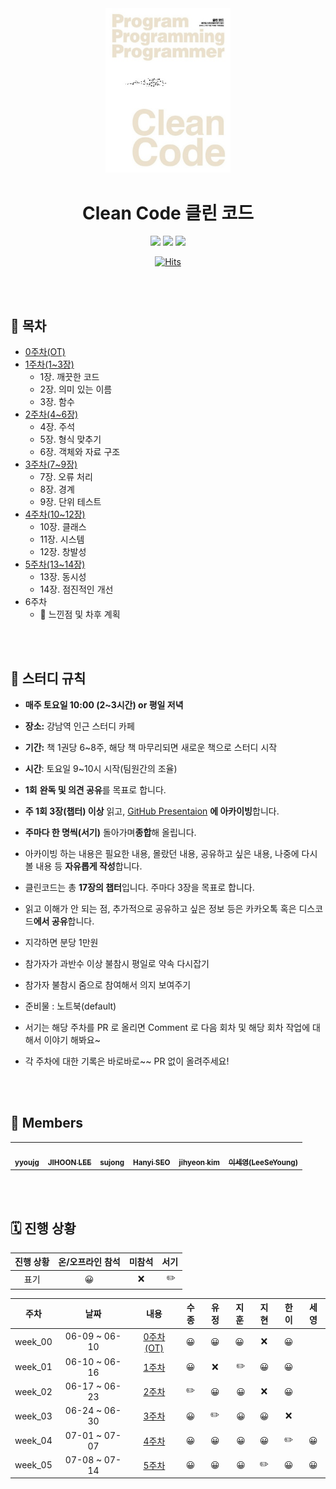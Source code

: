<div align="center">
  <a href="https://product.kyobobook.co.kr/detail/S000001032980">
      <img src="cleanCode.jpeg" alt="Logo" width="200">
  </a>
  <h1>Clean Code 클린 코드</h1>
  <div>
    <img src="https://img.shields.io/badge/%EC%A0%80%EC%9E%90-%EB%A1%9C%EB%B2%84%ED%8A%B8%20C.%20%EB%A7%88%ED%8B%B4-e76f51?style=for-the-badge"/>
    <img src="https://img.shields.io/badge/%EC%B6%9C%ED%8C%90%EC%82%AC-%EC%9D%B8%EC%82%AC%EC%9D%B4%ED%8A%B8-faa307?style=for-the-badge"/>
    <img src="https://img.shields.io/badge/%EA%B8%B0%EA%B0%84-2023.06.09%20~%20-52b788?style=for-the-badge"/>

[![Hits](https://hits.seeyoufarm.com/api/count/incr/badge.svg?url=https%3A%2F%2Fgithub.com%2Fcode-bibliotheca%2Fclean-code&count_bg=%23AAB7ED&title_bg=%23555555&icon=&icon_color=%23E7E7E7&title=Visitors&edge_flat=false)](https://hits.seeyoufarm.com)

  </div>
</div>

<br/><br/>

## 📝 목차

- [0주차(OT)](https://github.com/code-bibliotheca/clean-code/blob/main/0%EC%A3%BC%EC%B0%A8/0%EC%A3%BC%EC%B0%A8.md)
- [1주차(1~3장)](https://github.com/code-bibliotheca/clean-code/blob/main/1%EC%A3%BC%EC%B0%A8/1%EC%A3%BC%EC%B0%A8.md)
  - 1장. 깨끗한 코드
  - 2장. 의미 있는 이름
  - 3장. 함수
- [2주차(4~6장)](https://github.com/code-bibliotheca/clean-code/blob/main/2%EC%A3%BC%EC%B0%A8/2%EC%A3%BC%EC%B0%A8.md)
  - 4장. 주석
  - 5장. 형식 맞추기
  - 6장. 객체와 자료 구조
- [3주차(7~9장)](https://github.com/code-bibliotheca/clean-code/blob/main/3%EC%A3%BC%EC%B0%A8/3%EC%A3%BC%EC%B0%A8.md)
  - 7장. 오류 처리
  - 8장. 경계
  - 9장. 단위 테스트
- [4주차(10~12장)](https://github.com/code-bibliotheca/clean-code/blob/main/4%EC%A3%BC%EC%B0%A8/4%EC%A3%BC%EC%B0%A8.md)
  - 10장. 클래스
  - 11장. 시스템
  - 12장. 창발성
- [5주차(13~14장)](https://github.com/code-bibliotheca/clean-code/blob/main/5%EC%A3%BC%EC%B0%A8/5%EC%A3%BC%EC%B0%A8.md)
  - 13장. 동시성
  - 14장. 점진적인 개선
- 6주차
  - 💬 느낀점 및 차후 계획

<br/><br/>

## 📌 스터디 규칙

- **매주 토요일 10:00 (2~3시간) or 평일 저녁**
- **장소:** 강남역 인근 스터디 카페
- **기간:** 책 1권당 6~8주, 해당 책 마무리되면 새로운 책으로 스터디 시작
- **시간**: 토요일 9~10시 시작(팀원간의 조율)
- **1회** **완독 및 의견 공유**를 목표로 합니다.
- **주 1회 3장(챕터) 이상** 읽고, <a href="https://github.com/code-bibliotheca/clean-code-presentation">GitHub Presentaion</a> **에 아카이빙**합니다.
- **주마다 한 명씩(서기)** 돌아가며**종합**해 올립니다.
- 아카이빙 하는 내용은 필요한 내용, 몰랐던 내용, 공유하고 싶은 내용, 나중에 다시 볼 내용 등 **자유롭게 작성**합니다.

- 클린코드는 총 **17장의 챕터**입니다. 주마다 3장을 목표로 합니다.
- 읽고 이해가 안 되는 점, 추가적으로 공유하고 싶은 정보 등은 카카오톡 혹은 디스코드**에서 공유**합니다.
- 지각하면 분당 1만원
- 참가자가 과반수 이상 불참시 평일로 약속 다시잡기
- 참가자 불참시 줌으로 참여해서 의지 보여주기
- 준비물 : 노트북(default)
- 서기는 해당 주차를 PR 로 올리면 Comment 로 다음 회차 및 해당 회차 작업에 대해서 이야기 해봐요~
- 각 주차에 대한 기록은 바로바로~~ PR 없이 올려주세요!

<br/><br/>

## 🐬 Members

<table>
  <tr>
    <td align="center"><a href="https://github.com/YoujungSon"><img src="https://avatars.githubusercontent.com/u/88040809?v=4" width="100px;" alt=""/> <br /><sub><b>yyoujg</b></sub></a><br />
    </td>
    <td align="center"><a href="https://github.com/jiji-hoon96"><img src="https://avatars.githubusercontent.com/u/94469974?v=4" width="100px;" alt=""/> <br /><sub><b>JIHOON LEE</b></sub></a><br /></td>
    <td align="center"><a href="https://github.com/bubobubobo"><img src="https://avatars.githubusercontent.com/u/58013476?v=4" width="100px;" alt=""/> <br /><sub><b>sujong</b></sub></a><br /></td>
    <td align="center"><a href="https://github.com/hanyiseo2"><img src="https://avatars.githubusercontent.com/u/122385460?v=4" width="100px;" alt=""/> <br /><sub><b>Hanyi SEO</b></sub></a><br /></td>
    <td align="center"><a href="https://github.com/jihyeon-kimy"><img src="https://avatars.githubusercontent.com/u/78922001?v=4" width="100px;" alt=""/> <br /><sub><b>jihyeon kim</b></sub></a><br /></td>
    <td align="center"><a href="https://github.com/tpdud406"><img src="https://avatars.githubusercontent.com/u/95858555?v=4" width="100px;" alt=""/> <br /><sub><b>이세영(LeeSeYoung)</b></sub></a><br /></td>

  </tr>
</table>

<br/><br/>

## 🗓️ 진행 상황

| 진행 상황 | 온/오프라인 참석 | 미참석 | 서기 |
| :-------: | :--------------: | :----: | :--: |
|   표기    |        😀        |   ❌   |  ✏️  |

|  주차   |     날짜      |                                                       내용                                                       | 수종 | 유정 | 지훈 | 지현 | 한이 | 세영 |
| :-----: | :-----------: | :--------------------------------------------------------------------------------------------------------------: | :--: | :--: | :--: | :--: | :--: | :--: |
| week_00 | 06-09 ~ 06-10 | [0주차(OT)](https://github.com/code-bibliotheca/clean-code/blob/main/0%EC%A3%BC%EC%B0%A8/0%EC%A3%BC%EC%B0%A8.md) |  😀  |  😀  |  😀  |  ❌  |  😀  | |
| week_01 | 06-10 ~ 06-16 |   [1주차](https://github.com/code-bibliotheca/clean-code/blob/main/1%EC%A3%BC%EC%B0%A8/1%EC%A3%BC%EC%B0%A8.md)   |  😀  |  ❌  |  ✏️  |  😀  |  😀  | |
| week_02 | 06-17 ~ 06-23 |   [2주차](https://github.com/code-bibliotheca/clean-code/blob/main/1%EC%A3%BC%EC%B0%A8/1%EC%A3%BC%EC%B0%A8.md)   |  ✏️  |  😀  |  😀  |  ❌  |  😀  | | 
| week_03 | 06-24 ~ 06-30 |   [3주차](https://github.com/code-bibliotheca/clean-code/blob/main/3%EC%A3%BC%EC%B0%A8/3%EC%A3%BC%EC%B0%A8.md)   |  😀  |  ✏️  |  😀  |  😀  |  ❌  | |
| week_04 | 07-01 ~ 07-07 |   [4주차](https://github.com/code-bibliotheca/clean-code/blob/main/4%EC%A3%BC%EC%B0%A8/4%EC%A3%BC%EC%B0%A8.md)   |  😀  |  😀  |  😀  |  😀  |  ✏️  | 😀 |
| week_05 | 07-08 ~ 07-14 |   [5주차](https://github.com/code-bibliotheca/clean-code/blob/main/5%EC%A3%BC%EC%B0%A8/5%EC%A3%BC%EC%B0%A8.md)   |  😀  |  😀  |  😀  |  ✏️  |  😀  | 😀 |
